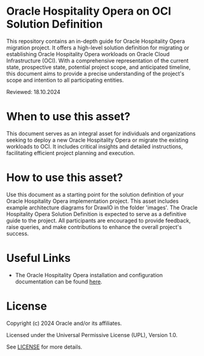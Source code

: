 # Oracle Hospitality Opera on OCI Solution Definition

This repository contains an in-depth guide for Oracle Hospitality Opera migration project. It offers a high-level solution definition for migrating or establishing Oracle Hospitality Opera workloads on Oracle Cloud Infrastructure (OCI). With a comprehensive representation of the current state, prospective state, potential project scope, and anticipated timeline, this document aims to provide a precise understanding of the project's scope and intention to all participating entities.

Reviewed: 18.10.2024

# When to use this asset?

This document serves as an integral asset for individuals and organizations seeking to deploy a new Oracle Hospitality Opera or migrate the existing workloads to OCI. It includes critical insights and detailed instructions, facilitating efficient project planning and execution.

# How to use this asset?

Use this document as a starting point for the solution definition of your Oracle Hospitality Opera implementation project. This asset includes example architecture diagrams for DrawIO in the folder 'images'.
The Oracle Hospitality Opera Solution Definition is expected to serve as a definitive guide to the project. All participants are encouraged to provide feedback, raise queries, and make contributions to enhance the overall project's success.

# Useful Links

 - The Oracle Hospitality Opera installation and configuration documentation can be found [here](https://docs.oracle.com/cd/E98457_01/index.html).

# License

Copyright (c) 2024 Oracle and/or its affiliates.

Licensed under the Universal Permissive License (UPL), Version 1.0.

See [LICENSE](LICENSE) for more details.
